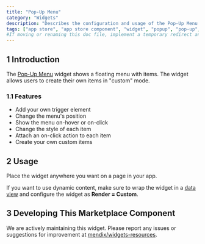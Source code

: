 ```yaml
---
title: "Pop-Up Menu"
category: "Widgets"
description: "Describes the configuration and usage of the Pop-Up Menu widget, which is available in the Mendix Marketplace."
tags: ["app store", "app store component", "widget", "popup", "pop-up", "popup menu", "pop-up menu", "platform support"]
#If moving or renaming this doc file, implement a temporary redirect and let the respective team know they should update the URL in the product. See Mapping to Products for more details.
---
```


## 1 Introduction

The [Pop-Up Menu](https://appstore.home.mendix.com/link/app/115826/) widget shows a floating menu with items. The widget allows users to create their own items in "custom" mode.

### 1.1 Features

* Add your own trigger element
* Change the menu's position
* Show the menu on-hover or on-click
* Change the style of each item
* Attach an on-click action to each item
* Create your own custom items

## 2 Usage

Place the widget anywhere you want on a page in your app.

If you want to use dynamic content, make sure to wrap the widget in a [data view](/refguide/data-view) and configure the widget as **Render = Custom**.

## 3 Developing This Marketplace Component

We are actively maintaining this widget. Please report any issues or suggestions for improvement at [mendix/widgets-resources](https://github.com/mendix/widgets-resources/issues).
